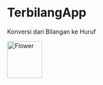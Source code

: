 # TerbilangApp
Konversi dari Bilangan ke Huruf

<a href="https://image.ibb.co/b5oeGp/1.png"><img width="82" height="86" title="White flower" alt="Flower"></a>
